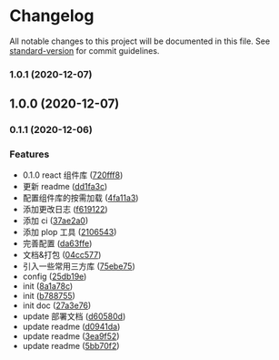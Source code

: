 # Changelog

All notable changes to this project will be documented in this file. See [standard-version](https://github.com/conventional-changelog/standard-version) for commit guidelines.

### 1.0.1 (2020-12-07)

## 1.0.0 (2020-12-07)

### 0.1.1 (2020-12-06)

### Features

- 0.1.0 react 组件库 ([720fff8](https://github.com/leitingting08/react-components/commit/720fff8cd62797aafde7c7dc26a1635827138afb))
- 更新 readme ([dd1fa3c](https://github.com/leitingting08/react-components/commit/dd1fa3c1b455711ace695d3646c2f3aeee8f400a))
- 配置组件库的按需加载 ([4fa11a3](https://github.com/leitingting08/react-components/commit/4fa11a379aa4736ee5c0e98931a144b1182678b2))
- 添加更改日志 ([f619122](https://github.com/leitingting08/react-components/commit/f61912230068eaf58697b84f79120eb42ef38661))
- 添加 ci ([37ae2a0](https://github.com/leitingting08/react-components/commit/37ae2a0001925a82074dc8b7fc86ae33c0f55449))
- 添加 plop 工具 ([2106543](https://github.com/leitingting08/react-components/commit/2106543b189daa246e305df7f107849b8e000abb))
- 完善配置 ([da63ffe](https://github.com/leitingting08/react-components/commit/da63ffef07f242d2fb39696af3d48ec285391c0c))
- 文档&打包 ([04cc577](https://github.com/leitingting08/react-components/commit/04cc577968cc6b0abbfbac7c5b3fd2a18264f647))
- 引入一些常用三方库 ([75ebe75](https://github.com/leitingting08/react-components/commit/75ebe7519a2c56243d6192563484ab59c623b0fe))
- config ([25db19e](https://github.com/leitingting08/react-components/commit/25db19efdf70177732a80acc6b043939f1a247a3))
- init ([8a1a78c](https://github.com/leitingting08/react-components/commit/8a1a78cf0ffd67407317d44b2917145a7fb42136))
- init ([b788755](https://github.com/leitingting08/react-components/commit/b788755fb10e56d40ea4353e1388f2e9263f5168))
- init doc ([27a3e76](https://github.com/leitingting08/react-components/commit/27a3e76ac5f0c4d835b5bda49e93ca0b7d07a052))
- update 部署文档 ([d60580d](https://github.com/leitingting08/react-components/commit/d60580d6ed082229f23880ec3aadc062f0035940))
- update readme ([d0941da](https://github.com/leitingting08/react-components/commit/d0941da25feaab1d6a60451511f69bf6dd5489d2))
- update readme ([3ea9f52](https://github.com/leitingting08/react-components/commit/3ea9f5287b674fd176a08eac1af605a8443111d5))
- update readme ([5bb70f2](https://github.com/leitingting08/react-components/commit/5bb70f24ac853f754f581013ece66015cbcd6f9b))

